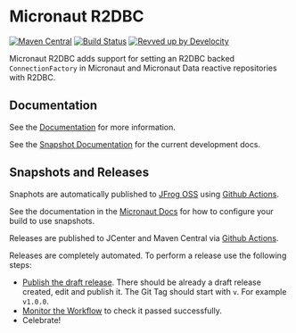 # Micronaut R2DBC

[![Maven Central](https://img.shields.io/maven-central/v/io.micronaut.r2dbc/micronaut-r2dbc-core.svg?label=Maven%20Central)](https://search.maven.org/search?q=g:%22io.micronaut.r2dbc%22%20AND%20a:%22micronaut-r2dbc-core%22)
[![Build Status](https://github.com/micronaut-projects/micronaut-r2dbc/workflows/Java%20CI/badge.svg)](https://github.com/micronaut-projects/micronaut-r2dbc/actions)
[![Revved up by Develocity](https://img.shields.io/badge/Revved%20up%20by-Develocity-06A0CE?logo=Gradle&labelColor=02303A)](https://ge.micronaut.io/scans)

Micronaut R2DBC adds support for setting an R2DBC backed `ConnectionFactory` in Micronaut and Micronaut Data reactive repositories with R2DBC.

## Documentation

See the [Documentation](https://micronaut-projects.github.io/micronaut-r2dbc/latest/guide/) for more information. 

See the [Snapshot Documentation](https://micronaut-projects.github.io/micronaut-r2dbc/snapshot/guide/) for the current development docs.

## Snapshots and Releases

Snaphots are automatically published to [JFrog OSS](https://oss.jfrog.org/artifactory/oss-snapshot-local/) using [Github Actions](https://github.com/micronaut-projects/micronaut-r2dbc/actions).

See the documentation in the [Micronaut Docs](https://docs.micronaut.io/latest/guide/index.html#usingsnapshots) for how to configure your build to use snapshots.

Releases are published to JCenter and Maven Central via [Github Actions](https://github.com/micronaut-projects/micronaut-r2dbc/actions).

Releases are completely automated. To perform a release use the following steps:

* [Publish the draft release](https://github.com/micronaut-projects/micronaut-r2dbc/releases). There should be already a draft release created, edit and publish it. The Git Tag should start with `v`. For example `v1.0.0`.
* [Monitor the Workflow](https://github.com/micronaut-projects/micronaut-r2dbc/actions?query=workflow%3ARelease) to check it passed successfully.
* Celebrate!
